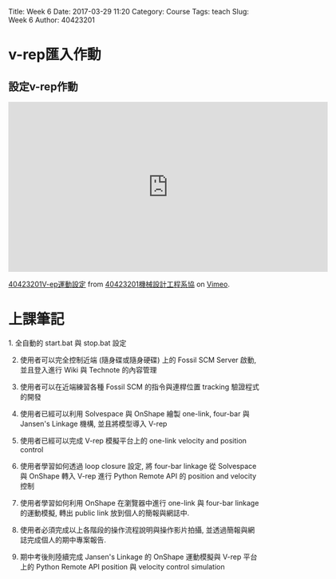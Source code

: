 Title: Week 6
Date: 2017-03-29 11:20
Category: Course
Tags: teach
Slug: Week 6
Author: 40423201

<!-- PELICAN_END_SUMMARY -->

<h1> v-rep匯入作動</h1>

<h2>設定v-rep作動</h2>

<iframe src="https://player.vimeo.com/video/210448404" width="640" height="341" frameborder="0" webkitallowfullscreen mozallowfullscreen allowfullscreen></iframe>
<p><a href="https://vimeo.com/210448404">40423201V-ep運動設定</a> from <a href="https://vimeo.com/user45597735">40423201機械設計工程系協</a> on <a href="https://vimeo.com">Vimeo</a>.</p>

<h1>上課筆記</h1>

<h>
1. 全自動的 start.bat 與 stop.bat 設定

2. 使用者可以完全控制近端 (隨身碟或隨身硬碟) 上的 Fossil SCM Server 啟動, 並且登入進行 Wiki 與 Technote 的內容管理

3. 使用者可以在近端練習各種 Fossil SCM 的指令與連桿位置 tracking 驗證程式的開發

4. 使用者已經可以利用 Solvespace 與 OnShape 繪製 one-link, four-bar 與 Jansen's Linkage 機構, 並且將模型導入 V-rep

5. 使用者已經可以完成 V-rep 模擬平台上的 one-link velocity and position control

6. 使用者學習如何透過 loop closure 設定, 將 four-bar linkage 從 Solvespace 與 OnShape 轉入 V-rep 進行 Python Remote API 的 position and velocity 控制

7. 使用者學習如何利用 OnShape 在瀏覽器中進行 one-link 與 four-bar linkage 的運動模擬, 轉出 public link 放到個人的簡報與網誌中.

8. 使用者必須完成以上各階段的操作流程說明與操作影片拍攝, 並透過簡報與網誌完成個人的期中專案報告.

9. 期中考後則陸續完成 Jansen's Linkage 的 OnShape 運動模擬與 V-rep 平台上的 Python Remote API position 與 velocity control simulation</h>


